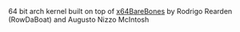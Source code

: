 64 bit arch kernel built on top of [x64BareBones](https://bitbucket.org/RowDaBoat/x64barebones/wiki/Home) by Rodrigo Rearden (RowDaBoat) and Augusto Nizzo McIntosh